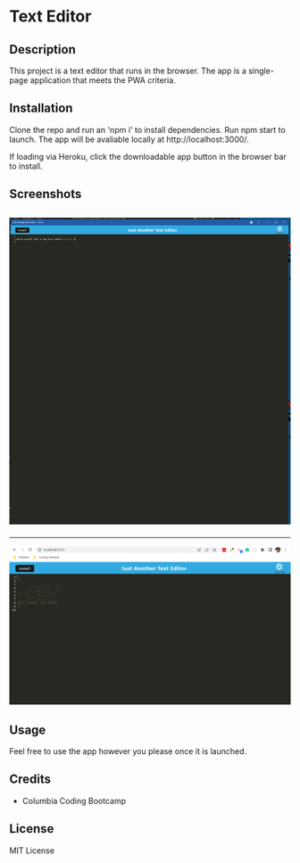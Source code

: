 # Text Editor

## Description

This project is a text editor that runs in the browser. The app is a single-page application that meets the PWA criteria.

## Installation

Clone the repo and run an 'npm i' to install dependencies. Run npm start to launch. The app will be avaliable locally at http://localhost:3000/.

If loading via Heroku, click the downloadable app button in the browser bar to install.

## Screenshots

![jate-app](Develop/images/jate-app.PNG)
---
---
![jate](Develop/images/jate.PNG)

## Usage

Feel free to use the app however you please once it is launched.

## Credits

- Columbia Coding Bootcamp

## License

MIT License
